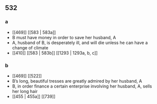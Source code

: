 ## 532
### a
- [[469]] [[583 | 583a]] 
- B must have money in order to save her husband, A
- A, husband of B, is desperately ill, and will die unless he can have a change of climate
- [[410]] [[583 | 583b]] [[1293 | 1293a, b, c]] 

### b
- [[469]] [[522]] 
- B’s long, beautiful tresses are greatly admired by her husband, A
- B, in order finance a certain enterprise involving her husband, A, sells her long hair
- [[455 | 455a]] [[739]] 

